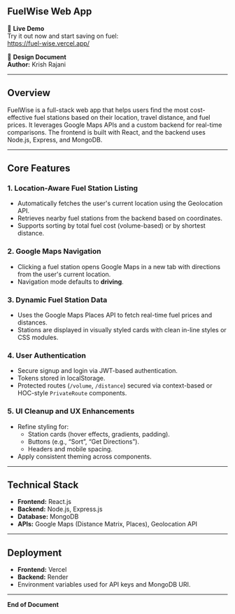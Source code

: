 ## FuelWise Web App

🚀 **Live Demo**  
Try it out now and start saving on fuel:  
https://fuel-wise.vercel.app/

📝 **Design Document**  
**Author:** Krish Rajani

---

## Overview

FuelWise is a full-stack web app that helps users find the most cost-effective fuel stations based on their location, travel distance, and fuel prices. It leverages Google Maps APIs and a custom backend for real-time comparisons. The frontend is built with React, and the backend uses Node.js, Express, and MongoDB.

---

## Core Features

### 1. **Location-Aware Fuel Station Listing**

- Automatically fetches the user's current location using the Geolocation API.
- Retrieves nearby fuel stations from the backend based on coordinates.
- Supports sorting by total fuel cost (volume-based) or by shortest distance.

### 2. **Google Maps Navigation**

- Clicking a fuel station opens Google Maps in a new tab with directions from the user's current location.
- Navigation mode defaults to **driving**.

### 3. **Dynamic Fuel Station Data**

- Uses the Google Maps Places API to fetch real-time fuel prices and distances.
- Stations are displayed in visually styled cards with clean in-line styles or CSS modules.

### 4. **User Authentication**

- Secure signup and login via JWT-based authentication.
- Tokens stored in localStorage.
- Protected routes (`/volume`, `/distance`) secured via context-based or HOC-style `PrivateRoute` components.

### 5. **UI Cleanup and UX Enhancements**

- Refine styling for:
  - Station cards (hover effects, gradients, padding).
  - Buttons (e.g., “Sort”, “Get Directions”).
  - Headers and mobile spacing.
- Apply consistent theming across components.

---

## Technical Stack

- **Frontend:** React.js  
- **Backend:** Node.js, Express.js  
- **Database:** MongoDB  
- **APIs:** Google Maps (Distance Matrix, Places), Geolocation API

---

## Deployment

- **Frontend:** Vercel  
- **Backend:** Render  
- Environment variables used for API keys and MongoDB URI.

---

**End of Document**
